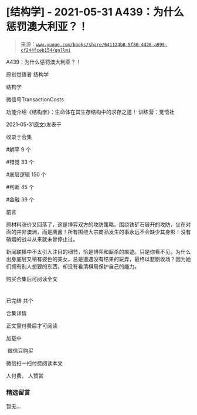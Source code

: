 # [结构学] - 2021-05-31 A439：为什么惩罚澳大利亚？！

> 来源：[`www.yuque.com/books/share/641124b8-5f80-4d26-a995-cf244fceb154/gnllmi`](https://www.yuque.com/books/share/641124b8-5f80-4d26-a995-cf244fceb154/gnllmi)



A439：为什么惩罚澳大利亚？！ 

原创觉悟者 结构学 

结构学 

微信号TransactionCosts 

功能介绍《结构学》：生命体在其生存结构中的求存之道！ 训练营：觉悟社 

2021-05-31[原文](https://mp.weixin.qq.com/s?__biz=MzIzMDYwOTM0Mg==&mid=2247485747&idx=1&sn=e1cc2dae79513861fbe1492a6a3b68df&chksm=e8b191e2dfc618f49cf3875cb68c2e2dc6df67910f751b24d69fe36a650aa541355ad42c1fe7#rd))发表于 

收录于合集 

#躺平 9 个 

#错觉 33 个 

#底层逻辑 150 个 

#判断 45 个 

#金融 39 个 

前言 

原材料涨价又回落了，这是博弈双方的攻防策略。围绕铁矿石展开的攻防，坐在对面的并非澳洲，而是鹰酱！所有围绕大宗商品发生的事永远不会缺少其身影！没有硝烟的战斗从来就未曾停止过。 

新闻联播中不太引入注目的细节，恰是博弈和厮杀的痕迹。只是你看不见。为什么出身底层又稍有姿色的美女，总是遭遇没有结果的玩弄，最终以悲剧收场？因为她们拥有别人想要的东西，却没有看清棋局保护自己的能力。 

购买合集后可阅读全文 

# 

已完结 共个 

合集详情 

正文需付费后才可阅读 

加载中 

 微信豆购买 

微信扫一扫付费阅读本文 

人付费， 人赞赏 

### 精选留言 

暂无...